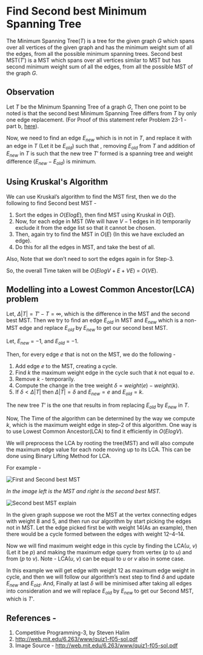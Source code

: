 
<!--?title Find Second best Minimum Spanning Tree -->

# Find Second best Minimum Spanning Tree

The Minimum Spanning Tree($T$) is a tree for the given graph $G$ which spans over all vertices of the given graph and has the minimum weight sum of all the edges, from all the possible minimum spanning trees. Second best MST($T'$) is a MST which spans over all vertices similar to MST but has second minimum weight sum of all the edges, from all the possible MST of the graph $G$.

## Observation 

Let $T$ be the Minimum Spanning Tree of a graph $G$, Then one point to be noted is that the second best Minimum Spanning Tree differs from $T$ by only one edge replacement. (For Proof of this statement refer Problem 23-1 - part b, [here](http://www-bcf.usc.edu/~shanghua/teaching/Spring2010/public_html/files/HW2_Solutions_A.pdf)).

Now, we need to find an edge $E_{new}$ which is in not in $T$, and replace it with an edge in $T$ (Let it be $E_{old}$) such that , removing $E_{old}$ from $T$ and addition of $E_{new}$ in $T$ is such that the new tree $T’$ formed is a spanning tree and weight difference ($E_{new} - E_{old}$) is minimum.


## Using Kruskal's Algorithm

We can use Kruskal’s algorithm to find the MST first, then we do the following to find Second best MST -

1. Sort the edges in $O(ElogE)$, then find MST using Kruskal in $O(E)$.
2. Now, for each edge in MST (We will have $V-1$ edges in it) temporarily exclude it from the edge list so that it cannot be chosen.
3. Then, again try to find the MST in $O(E)$ (In this we have excluded an edge).
4. Do this for all the edges in MST, and take the best of all.

Also, Note that we don’t need to sort the edges again in for Step-3.

So, the overall Time taken will be $O(ElogV + E + VE)$ = $O(VE)$.


## Modelling into a Lowest Common Ancestor(LCA) problem

Let, $\Delta|T| = T' - T = \infty$, which is the difference in the MST and the second best MST. Then we try to find an edge $E_{old}$ in MST and $E_{new}$ which is a non-MST edge and replace $E_{old}$ by $E_{new}$ to get our second best MST.

Let, $E_{new}$ = −1, and $E_{old}$ = −1.

Then, for every edge $e$ that is not on the MST, we do the following -

1. Add edge $e$ to the MST, creating a cycle.
2. Find $k$ the maximum weight edge in the cycle such that $k$ not equal to $e$.
3. Remove $k$ - temporarily.
4. Compute the change in the tree weight $\delta = weight(e) − weight(k)$.
5. If $\delta < \Delta|T|$ then $\Delta|T| = \delta$ and $E_{new} = e$ and $E_{old} = k$.

The new tree $T’$ is the one that results in from replacing $E_{old}$ by $E_{new}$ in $T$.

Now, The Time of the algorithm can be determined by the way we compute $k$, which is the maximum weight edge in step-2 of this algorithm. One way is to use Lowest Common Ancestor(LCA) to find it efficiently in $O(ElogV)$. 

We will preprocess the LCA by rooting the tree(MST) and will also compute the maximum edge value for each node moving up to its LCA. This can be done using Binary Lifting Method for LCA.

For example -

![First and Second best MST](&imgroot&/first_and_second_mst.png)

*In the image left is the MST and right is the second best MST.*

![Second best MST explain](&imgroot&/second_mst_explain.png)

In the given graph suppose we root the MST at the vertex connecting edges with weight 8 and 5, and then run our algorithm by start picking the edges not in MST. Let the edge picked first be with weight 14(As an example), then there would be a cycle formed between the edges with weight 12–4–14.

Now we will find maximum weight edge in this cycle by finding the LCA($u$, $v$)(Let it be $p$) and making the maximum edge query from vertex ($p$ to $u$) and from ($p$ to $v$). Note - LCA($u$, $v$) can be equal to $u$ or $v$ also in some case.

In this example we will get edge with weight 12 as maximum edge weight in cycle, and then we will follow our algorithm’s next step to find $\delta$ and update $E_{new}$ and $E_{old}$. And, Finally at last $\delta$ will be minimised after taking all edges into consideration and we will replace $E_{old}$ by $E_{new}$ to get our Second MST, which is $T'$.


## References -
1. Competitive Programming-3, by Steven Halim
2. http://web.mit.edu/6.263/www/quiz1-f05-sol.pdf
3. Image Source - http://web.mit.edu/6.263/www/quiz1-f05-sol.pdf
 
